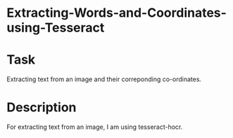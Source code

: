 # Extracting-Words-and-Coordinates-using-Tesseract

# Task
Extracting text from an image and their correponding co-ordinates.

# Description
For extracting text from an image, I am using tesseract-hocr.
